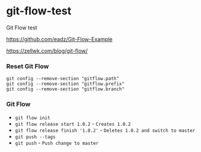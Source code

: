 # git-flow-test
Git Flow test

https://github.com/eadz/Git-Flow-Example

https://zellwk.com/blog/git-flow/


### Reset Git Flow

 ```
git config --remove-section "gitflow.path"
git config --remove-section "gitflow.prefix"
git config --remove-section "gitflow.branch"
```

### Git Flow

- `git flow init`
- `git flow release start 1.0.2` - `Creates 1.0.2`
- `git flow release finish '1.0.2'` - `Deletes 1.0.2 and switch to master`
- `git push --tags`
- `git push` - `Push change to master`
